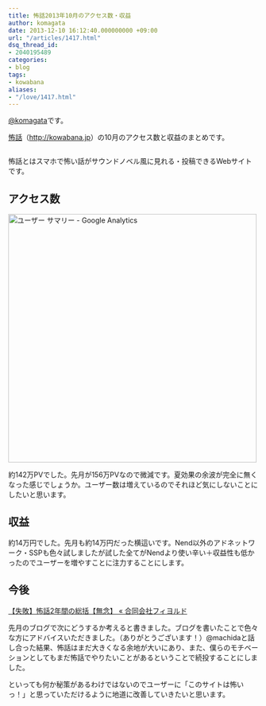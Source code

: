 ```yaml
---
title: 怖話2013年10月のアクセス数・収益
author: komagata
date: 2013-12-10 16:12:40.000000000 +09:00
url: "/articles/1417.html"
dsq_thread_id:
- 2040195489
categories:
- blog
tags:
- kowabana
aliases:
- "/love/1417.html"
---
```

[@komagata][1]です。

<a title="怖話" href="http://kowabana.jp" target="_blank">怖話</a>（<a title="怖話" href="http://kowabana.jp" target="_blank">http://kowabana.jp</a>）の10月のアクセス数と収益のまとめです。


  <a href="http://kowabana.jp"><img alt="" src="https://lh4.googleusercontent.com/-8-pkth8ETpA/UYjg32awOAI/AAAAAAAADKg/0h8DP9Cg4CQ/s400/Screen%2520Shot%25202013-05-07%2520at%25208.08.34%2520PM.png" /></a>


怖話とはスマホで怖い話がサウンドノベル風に見れる・投稿できるWebサイトです。

## アクセス数


  <img alt="ユーザー サマリー - Google Analytics" src="http://gyazo.com/4b526c8fad2e44f294ca12a6b348e13e.png" width="500px" />


約142万PVでした。先月が156万PVなので微減です。夏効果の余波が完全に無くなった感じでしょうか。ユーザー数は増えているのでそれほど気にしないことにしたいと思います。

## 収益

約14万円でした。先月も約14万円だった横這いです。Nend以外のアドネットワーク・SSPも色々試しましたが試した全てがNendより使い辛い＋収益性も低かったのでユーザーを増やすことに注力することにします。

## 今後

[【失敗】怖話2年間の総括【無念】 « 合同会社フィヨルド][2]

先月のブログで次にどうするか考えると書きました。ブログを書いたことで色々な方にアドバイスいただきました。（ありがとうございます！）@machidaと話し合った結果、怖話はまだ大きくなる余地が大いにあり、また、僕らのモチベーションとしてもまだ怖話でやりたいことがあるということで続投することにしました。

といっても何か秘策があるわけではないのでユーザーに「このサイトは怖いっ！」と思っていただけるように地道に改善していきたいと思います。

 [1]: http://twitter.com/komagata
 [2]: http://fjord.jp/love/1374.html
